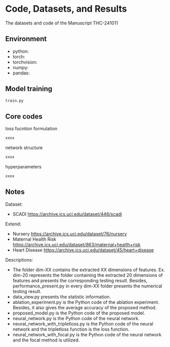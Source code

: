 # Code, Datasets, and Results
The datasets and code of the Manuscript THC-241011

## Environment
* python:
* torch:
* torchvision:
* numpy:
* pandas:
  
## Model training
```python
train.py
```

## Core codes
loss fucntion formulation
```python
xxxx
```
network structure
```python
xxxx
```
hyperparameters
```python
xxxx
```

## Notes
Dataset: 
* SCADI https://archive.ics.uci.edu/dataset/446/scadi

Extend:
* Nursery https://archive.ics.uci.edu/dataset/76/nursery
* Maternal Health Risk https://archive.ics.uci.edu/dataset/863/maternal+health+risk
* Heart Disease https://archive.ics.uci.edu/dataset/45/heart+disease

Descriptions:
- The folder dim-XX contains the extracted XX dimensions of features. Ex. dim-20 represents the folder containing the extracted 20 dimensions of features and presents the corresponding testing result.  Besides, performance_present.py in every dim-XX folder presents the numerical testing result.
- data_view.py presents the statistic information. 
- ablation_experiment.py is the Python code of the ablation experiment. Besides, it also gives the average accuracy of the proposed method. 
- proposed_model.py is the Python code of the proposed model. 
- neural_network.py is the Python code of the neural network.
- neural_network_with_tripletloss.py is the Python code of the neural network and the tripletloss function is the loss function.
- neural_network_with_focal.py is the Python code of the neural network and the focal method is utilized.
